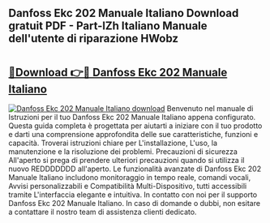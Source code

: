 ## Danfoss Ekc 202 Manuale Italiano Download gratuit PDF - Part-lZh Italiano Manuale dell'utente di riparazione HWobz

# <h2><a href="http://dfbmbgu.blite.top/?on=Danfoss+Ekc+202+Manuale+Italiano">🔗Download 👉🔴 Danfoss Ekc 202 Manuale Italiano</a></h2>

[![Danfoss Ekc 202 Manuale Italiano download](https://i.imgur.com/lujVjoI.png)](http://dfbmbgu.blite.top/?on=Danfoss+Ekc+202+Manuale+Italiano)
Benvenuto nel manuale di Istruzioni per il tuo Danfoss Ekc 202 Manuale Italiano appena configurato. Questa guida completa è progettata per aiutarti a iniziare con il tuo prodotto e darti una comprensione approfondita delle sue caratteristiche, funzioni e capacità. Troverai istruzioni chiare per L'installazione, L'uso, la manutenzione e la risoluzione dei problemi. Precauzioni di sicurezza All'aperto si prega di prendere ulteriori precauzioni quando si utilizza il nuovo REDDDDDDD all'aperto. Le funzionalità avanzate di Danfoss Ekc 202 Manuale Italiano includono monitoraggio in tempo reale, comandi vocali, Avvisi personalizzabili e Compatibilità Multi-Dispositivo, tutti accessibili tramite L'interfaccia elegante e intuitiva. In contatto con noi per il supporto Danfoss Ekc 202 Manuale Italiano. In caso di domande o dubbi, non esitare a contattare il nostro team di assistenza clienti dedicato.
